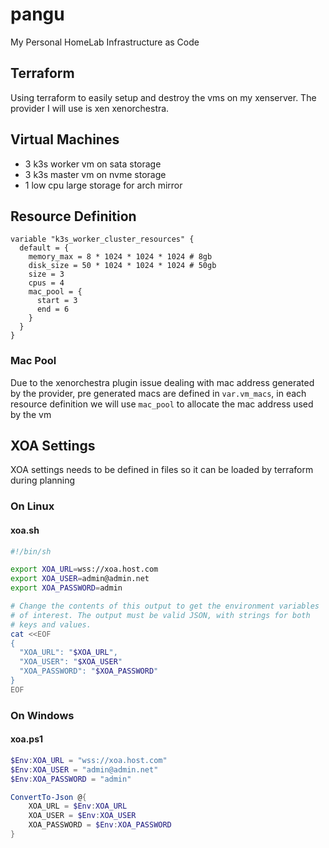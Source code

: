 # pangu
My Personal HomeLab Infrastructure as Code

## Terraform
Using terraform to easily setup and destroy the vms on my xenserver. The provider I will use is xen xenorchestra.

## Virtual Machines

- 3 k3s worker vm on sata storage
- 3 k3s master vm on nvme storage
- 1 low cpu large storage for arch mirror

## Resource Definition

```hcl
variable "k3s_worker_cluster_resources" {
  default = {
    memory_max = 8 * 1024 * 1024 * 1024 # 8gb
    disk_size = 50 * 1024 * 1024 * 1024 # 50gb
    size = 3
    cpus = 4
    mac_pool = {
      start = 3
      end = 6
    }
  }
}

```
### Mac Pool
Due to the xenorchestra plugin issue dealing with mac address generated by the provider, pre generated macs are defined in `var.vm_macs`, in each resource definition we will use `mac_pool` to allocate the mac address used by the vm

## XOA Settings
XOA settings needs to be defined in files so it can be loaded by terraform during planning

### On Linux

#### xoa.sh
```bash
#!/bin/sh

export XOA_URL=wss://xoa.host.com
export XOA_USER=admin@admin.net
export XOA_PASSWORD=admin

# Change the contents of this output to get the environment variables
# of interest. The output must be valid JSON, with strings for both
# keys and values.
cat <<EOF
{
  "XOA_URL": "$XOA_URL",
  "XOA_USER": "$XOA_USER"
  "XOA_PASSWORD": "$XOA_PASSWORD"
}
EOF
```

### On Windows

#### xoa.ps1
```powershell
$Env:XOA_URL = "wss://xoa.host.com"
$Env:XOA_USER = "admin@admin.net"
$Env:XOA_PASSWORD = "admin"

ConvertTo-Json @{
    XOA_URL = $Env:XOA_URL
    XOA_USER = $Env:XOA_USER
    XOA_PASSWORD = $Env:XOA_PASSWORD
}
```
